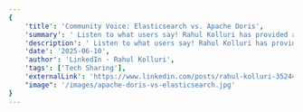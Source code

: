 ```yaml
---
{
    'title': 'Community Voice: Elasticsearch vs. Apache Doris',
    'summary': ' Listen to what users say! Rahul Kolluri has provided a detailed technical comparison between Elasticsearch and Apache Doris based on real-world billing analytics scenarios. Based on his experience building dashboards and backend APIs around AWS usage and billing data, he saw Elasticsearch hit major limits when used for analytics.',
    'description': ' Listen to what users say! Rahul Kolluri has provided a detailed technical comparison between Elasticsearch and Apache Doris based on real-world billing analytics scenarios. Based on his experience building dashboards and backend APIs around AWS usage and billing data, he saw Elasticsearch hit major limits when used for analytics.',
    'date': '2025-06-10',
    'author': 'LinkedIn · Rahul Kolluri',
    'tags': ['Tech Sharing'],
    'externalLink': 'https://www.linkedin.com/posts/rahul-kolluri-352447191_rethinking-elasticsearch-for-analytics-activity-7333804955700473859-2-e4?utm_source=share&utm_medium=member_desktop&rcm=ACoAACoH8OcBYW4CFSr632eidBaUEb5u1O2r30o',
    "image": '/images/apache-doris-vs-elasticsearch.jpg'
}
---
```


<!--
Licensed to the Apache Software Foundation (ASF) under one
or more contributor license agreements.  See the NOTICE file
distributed with this work for additional information
regarding copyright ownership.  The ASF licenses this file
to you under the Apache License, Version 2.0 (the
"License"); you may not use this file except in compliance
with the License.  You may obtain a copy of the License at
  http://www.apache.org/licenses/LICENSE-2.0
Unless required by applicable law or agreed to in writing,
software distributed under the License is distributed on an
"AS IS" BASIS, WITHOUT WARRANTIES OR CONDITIONS OF ANY
KIND, either express or implied.  See the License for the
specific language governing permissions and limitations
under the License.
-->

